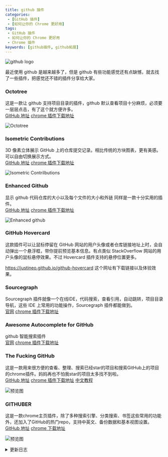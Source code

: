 ```yaml
---
title: github 插件
categories: 
 - [GitHub 插件]
 - [如何让你的 Chrome 更好用]
tags: 
 - GitHub 插件
 - 如何让你的 Chrome 更好用
 - Chrome 插件
keywords: [github插件, github拓展]
---
```


![github logo](https://blog-1253491707.piccd.myqcloud.com/imgs/20181029094632.png/none)

<!-- more -->

最近使用 github 是越来越多了，但是 github 有些功能感觉还有点缺憾，就去找了一些插件，把感觉还不错的插件分享给大家。

### Octotree

这是一款让 github 支持项目目录的插件，github 默认查看项目十分麻烦，必须要一层层点击，有了这个就方便许多。  
[GitHub 地址](https://github.com/ovity/octotree)&nbsp;[chrome 插件下载地址](https://chrome.google.com/webstore/detail/octotree/bkhaagjahfmjljalopjnoealnfndnagc)

![Octotree](https://blog-1253491707.piccd.myqcloud.com/imgs/20181029100705.png/style)

### Isometric Contributions

3D 像素立体展示 GitHub 上的仓库提交记录。相比传统的方块图表，更有美感。可以自由切换展示方式。  
[GitHub 地址](https://github.com/jasonlong/isometric-contributions)&nbsp;[chrome 插件下载地址](https://chrome.google.com/webstore/detail/isometric-contributions/mjoedlfflcchnleknnceiplgaeoegien?hl=zh-CN)

![Isometric Contrilbutions](https://blog-1253491707.piccd.myqcloud.com/imgs/20181029101902.png/style)

### Enhanced Github

显示 github 代码仓库的大小以及每个文件的大小和外链 同样是一款十分实用的插件。  
[GitHub 地址](https://github.com/softvar/enhanced-github)&nbsp;[chrome 插件下载地址](https://chrome.google.com/webstore/detail/enhanced-github/anlikcnbgdeidpacdbdljnabclhahhmd/related)

![Enhanced github](https://blog-1253491707.piccd.myqcloud.com/imgs/20181029104909.png/style)

### GitHub Hovercard

这款插件可以让鼠标停留在 GitHub 网站的用户头像或者仓库链接地址上时，会自动弹出一个悬浮框，带你提前预览基本信息。有点类似 StackOverflow 网站的用户头像的鼠标悬停效果。不过 Hovercard 插件支持的悬停位置更多。  

<https://justineo.github.io/github-hovercard>  这个网址有下载链接以及体验效果。

### Sourcegraph

Sourcegraph 插件就像一个在线IDE，代码搜索，查看引用，自动跳转，项目目录导航，这些 IDE 上常用的功能操作，Sourcegraph 插件都能做到。  
[官网](https://sourcegraph.com)&nbsp;[chrome 插件下载地址](https://chrome.google.com/webstore/detail/sourcegraph/dgjhfomjieaadpoljlnidmbgkdffpack)

### Awesome Autocomplete for GitHub

github 智能搜索插件  
[官网](https://github.algolia.com/)&nbsp;[chrome 插件下载地址](https://chrome.google.com/webstore/detail/awesome-autocomplete-for/djkfdjpoelphhdclfjhnffmnlnoknfnd/related?hl=zh-CN)

### The Fucking GitHub

这是一款用来很方便的查看、整理、搜索已经star的项目和搜索GitHub上的项目的chrome插件。妈妈再也不怕我star的项目太多找不到啦。  
[GitHub 地址](https://github.com/lvxianchao/the-fucking-github)&nbsp;[chrome 插件下载地址](https://chrome.google.com/webstore/detail/the-fucking-github/agajobpbaphiohkbkjigcalebbfmofdo)&nbsp;[中文教程](https://coderlxc.com/2019/04/14/The-Fucking-Github/)

![预览图](https://blog-1253491707.piccd.myqcloud.com/imgs/20190501224403.png/style)

### GITHUBER

这是一款chrome主页插件，除了多种搜索引擎、分类搜索、书签这些常用的功能外，还加入了GitHub的热门repo，支持中英文、备份数据和基本视图设置。  
[GitHub 地址](https://github.com/zhuowenli/githuber)&nbsp;[chrome 下载地址](https://chrome.google.com/webstore/detail/githuber-%E5%BC%80%E5%8F%91%E8%80%85%E7%9A%84%E6%96%B0%E6%A0%87%E7%AD%BE%E9%A1%B5/janmcneaglgklfljjcpihkkomeghljnf)

![预览图](https://blog-1253491707.piccd.myqcloud.com/imgs/20190501231234.png/style)

<details><summary>更新日志</summary>
2019-05-01：添加 the fucking GitHub 和 GITHUBER 插件
</details>